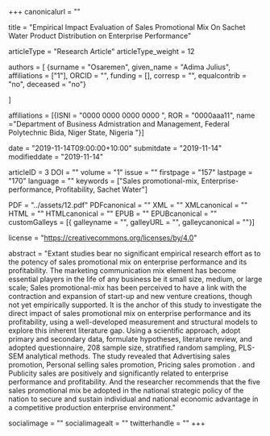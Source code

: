 +++
canonicalurl = ""

title = "Empirical Impact Evaluation of Sales Promotional Mix On Sachet Water Product Distribution on Enterprise Performance"

articleType = "Research Article"
articleType_weight = 12

authors = [
  {surname = "Osaremen",  given_name = "Adima Julius",  affiliations = ["1"],  ORCID = "", funding = [], corresp = "", equalcontrib = "no", deceased = "no"}

]

affiliations = [{ISNI = "0000 0000 0000 0000 ", ROR = "0000aaa11", name ="Department of Business Admistration and Management, Federal Polytechnic Bida, Niger State, Nigeria "}]

date = "2019-11-14T09:00:00+10:00"
submitdate = "2019-11-14"
modifieddate = "2019-11-14"

articleID = 3
DOI = ""
volume = "1"
issue = ""
firstpage = "157"
lastpage = "170"
language = ""
keywords = ["Sales promotional-mix, Enterprise-performance, Profitability, Sachet Water"]

PDF = "../assets/12.pdf"
PDFcanonical = ""
XML = ""
XMLcanonical = ""
HTML = ""
HTMLcanonical = ""
EPUB = ""
EPUBcanonical = ""
customGalleys = [{ galleyname = "", galleyURL = "", galleycanonical = ""}]

license = "https://creativecommons.org/licenses/by/4.0"

abstract = "Extant studies bear no significant empirical research effort as to the potency of sales promotional mix on enterprise performance and its profitability. The marketing communication mix element has become essential players in the life of any business be it small size, medium, or large scale; Sales promotional-mix has been perceived to have a link with the contraction and expansion of start-up and new venture creations, though not yet empirically supported. It is the anchor of this study to investigate the direct impact of sales promotional mix on enterprise performance and its profitability, using a well-developed measurement and structural models to explore this inherent literature gap. Using a scientific approach, adopt primary and secondary data, formulate hypotheses, literature review, and adopted questionnaire, 208 sample size, stratified random sampling, PLS-SEM analytical methods. The study revealed that Advertising sales promotion, Personal selling sales promotion, Pricing sales promotion . and Publicity sales are positively and significantly related to enterprise performance and profitability. And the researcher recommends that the five sales promotional mix be adopted in the national strategic policy of the nation to secure and sustain individual and national economic advantage in a competitive production enterprise environment."


socialimage = ""
socialimagealt = ""
twitterhandle = ""
+++

